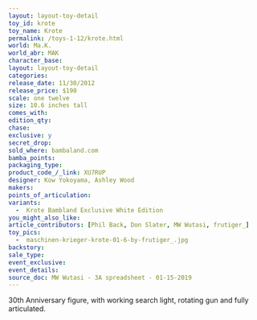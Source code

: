 ```yaml
---
layout: layout-toy-detail 
toy_id: krote
toy_name: Krote
permalink: /toys-1-12/krote.html
world: Ma.K.
world_abr: MAK
character_base: 
layout: layout-toy-detail
categories: 
release_date: 11/30/2012
release_price: $190 
scale: one twelve
size: 10.6 inches tall
comes_with: 
edition_qty: 
chase: 
exclusive: y
secret_drop: 
sold_where: bambaland.com
bamba_points: 
packaging_type: 
product_code_/_link: XU7RUP
designer: Kow Yokoyama, Ashley Wood
makers: 
points_of_articulation: 
variants: 
  -  Krote Bambland Exclusive White Edition
you_might_also_like: 
article_contributors: [Phil Back, Don Slater, MW Wutasi, frutiger_]
toy_pics: 
  -  maschinen-krieger-krote-01-6-by-frutiger_.jpg
backstory: 
sale_type: 
event_exclusive: 
event_details: 
source_doc: MW Wutasi - 3A spreadsheet - 01-15-2019
---
```

30th Anniversary figure, with working search light, rotating gun and fully articulated.